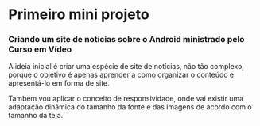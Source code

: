 # Primeiro mini projeto
### Criando um site de notícias sobre o Android ministrado pelo Curso em Vídeo

A ideia inicial é criar uma espécie de site de notícias, não tão complexo, porque o objetivo é apenas aprender a como organizar o conteúdo e apresentá-lo em forma de site. <br>

Também vou aplicar o conceito de responsividade, onde vai existir uma adaptação dinâmica do tamanho da fonte e das imagens de acordo com o tamanho da tela.
